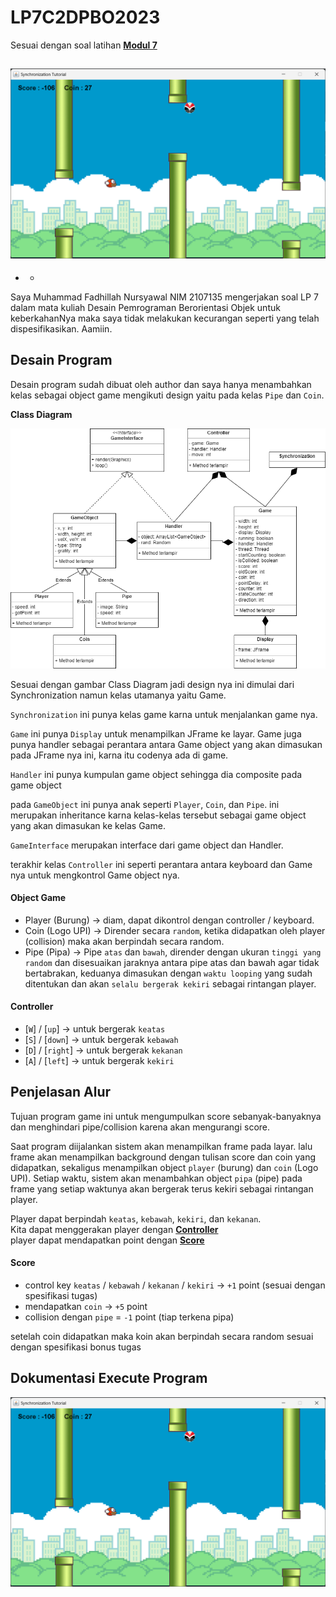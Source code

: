 # **LP7C2DPBO2023**
Sesuai dengan soal latihan [**Modul 7**](https://docs.google.com/document/d/1P8V9BdTXqdjToJBzjmeKXMqFi6mfpaFzVSQgIvZfatE/edit)

![Alt text](screenshot/Screenshot%202023-04-22%20184641.png)
---
- -
Saya Muhammad Fadhillah Nursyawal NIM 2107135 mengerjakan soal LP 7 dalam mata kuliah Desain Pemrograman Berorientasi Objek 
untuk keberkahanNya maka saya tidak melakukan kecurangan seperti yang telah dispesifikasikan. Aamiin.

## **Desain Program**
Desain program sudah dibuat oleh author dan saya hanya menambahkan kelas sebagai object game mengikuti design yaitu pada kelas `Pipe` dan `Coin`.

**Class Diagram**

![Alt text](screenshot/class-diagram.png)

Sesuai dengan gambar Class Diagram jadi design nya ini dimulai dari Synchronization namun kelas utamanya yaitu Game. 

`Synchronization` ini punya kelas game karna untuk menjalankan game nya. 

`Game` ini punya `Display` untuk menampilkan JFrame ke layar. Game juga punya handler sebagai perantara antara Game object yang akan dimasukan pada JFrame nya ini, karna itu codenya ada di game. 

`Handler` ini punya kumpulan game object sehingga dia composite pada game object

pada `GameObject` ini punya anak seperti `Player`, `Coin`, dan `Pipe`. ini merupakan inheritance karna kelas-kelas tersebut sebagai game object yang akan dimasukan ke kelas Game. 

`GameInterface` merupakan interface dari game object dan Handler. 

terakhir kelas `Controller` ini seperti perantara antara keyboard dan Game nya untuk mengkontrol Game object nya.

#### **Object Game**
- Player (Burung) -> diam, dapat dikontrol dengan controller / keyboard.
- Coin (Logo UPI) -> Dirender secara `random`, ketika didapatkan oleh player (collision) maka akan berpindah secara random.
- Pipe (Pipa) -> Pipe `atas` dan `bawah`, dirender dengan ukuran `tinggi yang random` dan disesuaikan jaraknya antara pipe atas dan bawah agar tidak bertabrakan, keduanya dimasukan dengan `waktu looping` yang sudah ditentukan dan akan `selalu bergerak kekiri` sebagai rintangan player. 

#### **Controller**
- [`W`] / [`up`] -> untuk bergerak `keatas`
- [`S`] / [`down`] -> untuk bergerak `kebawah`
- [`D`] / [`right`] -> untuk bergerak `kekanan`
- [`A`] / [`left`] -> untuk bergerak `kekiri` 

## **Penjelasan Alur**

Tujuan program game ini untuk mengumpulkan score sebanyak-banyaknya dan menghindari pipe/collision karena akan mengurangi score.

Saat program diijalankan sistem akan menampilkan frame pada layar. lalu frame akan menampilkan background dengan tulisan score dan coin yang didapatkan, sekaligus menampilkan object `player` (burung) dan `coin` (Logo UPI). Setiap waktu, sistem akan menambahkan object `pipa` (pipe) pada frame yang setiap waktunya akan bergerak terus kekiri sebagai rintangan player.

Player dapat berpindah `keatas`, `kebawah`, `kekiri`, dan `kekanan`.  
Kita dapat menggerakan player dengan [**Controller**](#controller)  
player dapat mendapatkan point dengan [**Score**](#score)

#### **Score**
- control key `keatas` / `kebawah` / `kekanan` / `kekiri` -> `+1` point (sesuai dengan spesifikasi tugas)
- mendapatkan `coin` -> `+5` point
- collision dengan `pipe` = `-1` point (tiap terkena pipa)

setelah coin didapatkan maka koin akan berpindah secara random sesuai dengan spesifikasi bonus tugas

## **Dokumentasi Execute Program**

![Alt text](screenshot/Screenshot%202023-04-22%20184641.png)

